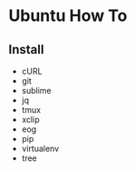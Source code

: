 # Ubuntu How To

## Install

- cURL
- git
- sublime
- jq
- tmux
- xclip
- eog
- pip
- virtualenv
- tree
